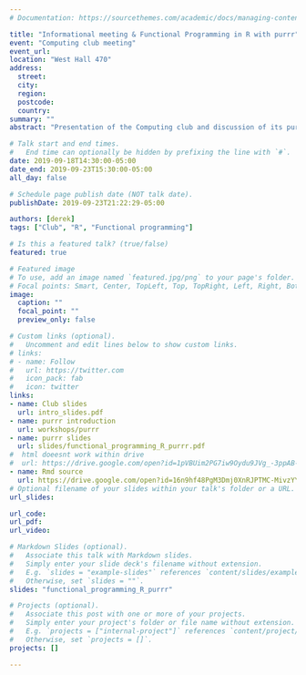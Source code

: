 ```yaml
---
# Documentation: https://sourcethemes.com/academic/docs/managing-content/

title: "Informational meeting & Functional Programming in R with purrr"
event: "Computing club meeting"
event_url:
location: "West Hall 470"
address:
  street: 
  city:
  region:
  postcode:
  country:
summary: ""
abstract: "Presentation of the Computing club and discussion of its purpose and means. Presentation of the R package `purrr` for functional programming."

# Talk start and end times.
#   End time can optionally be hidden by prefixing the line with `#`.
date: 2019-09-18T14:30:00-05:00
date_end: 2019-09-23T15:30:00-05:00
all_day: false

# Schedule page publish date (NOT talk date).
publishDate: 2019-09-23T21:22:29-05:00

authors: [derek]
tags: ["Club", "R", "Functional programming"]

# Is this a featured talk? (true/false)
featured: true

# Featured image
# To use, add an image named `featured.jpg/png` to your page's folder. 
# Focal points: Smart, Center, TopLeft, Top, TopRight, Left, Right, BottomLeft, Bottom, BottomRight.
image:
  caption: ""
  focal_point: ""
  preview_only: false

# Custom links (optional).
#   Uncomment and edit lines below to show custom links.
# links:
# - name: Follow
#   url: https://twitter.com
#   icon_pack: fab
#   icon: twitter
links:
- name: Club slides
  url: intro_slides.pdf
- name: purrr introduction
  url: workshops/purrr
- name: purrr slides
  url: slides/functional_programming_R_purrr.pdf
#  html doeesnt work within drive
#  url: https://drive.google.com/open?id=1pVBUim2PG7iw9Oydu9JVg_-3ppAB-C9N
- name: Rmd source
  url: https://drive.google.com/open?id=16n9hf48PgM3Dmj0XnRJPTMC-MivzYYVw
# Optional filename of your slides within your talk's folder or a URL.
url_slides:

url_code:
url_pdf:
url_video:

# Markdown Slides (optional).
#   Associate this talk with Markdown slides.
#   Simply enter your slide deck's filename without extension.
#   E.g. `slides = "example-slides"` references `content/slides/example-slides.md`.
#   Otherwise, set `slides = ""`.
slides: "functional_programming_R_purrr"

# Projects (optional).
#   Associate this post with one or more of your projects.
#   Simply enter your project's folder or file name without extension.
#   E.g. `projects = ["internal-project"]` references `content/project/deep-learning/index.md`.
#   Otherwise, set `projects = []`.
projects: []

---
```








